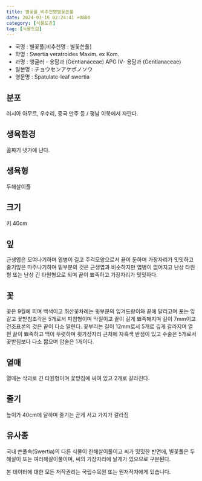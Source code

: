 ```yaml
---
title: 별꽃풀_비추천명별꽃쓴풀
date: 2024-03-16 02:24:41 +0800
category: [식물도감]
tag: [식물도감]
---
```




- 국명 : 별꽃풀[비추천명 : 별꽃쓴풀]
- 학명 : Swertia veratroides Maxim. ex Kom.
- 과명 : 앵글러 - 용담과 (Gentianaceae) APG Ⅳ- 용담과 (Gentianaceae)
- 일본명 : チョウセンアケボノソウ
- 영문명 : Spatulate-leaf swertia


## 분포
러시아 아무르, 우수리, 중국 만주 등 / 평남 이북에서 자란다.
## 생육환경
골짜기 냇가에 난다.
## 생육형
두해살이풀
## 크기
키 40cm
## 잎
근생엽은 모여나기하며 엽병이 길고 주걱모양으로서 끝이 둔하며 가장자리가 밋밋하고 줄기잎은 마주나기하며 밑부분의 것은 근생엽과 비슷하지만 엽병이 없어지고 난상 타원형 또는 난상 긴 타원형으로 되며 끝이 뾰족하고 가장자리가 밋밋하다.
## 꽃
꽃은 9월에 피며 백색이고 취산꽃차례는 윗부분의 잎겨드랑이와 끝에 달리고며 포는 잎같고 꽃받침조각은 5개로서 피침형이며 막질이고 끝이 길게 뾰족해지며 길이 7mm이고 건조표본의 것은 끝이 다소 말린다. 꽃부리는 길이 12mm로서 5개로 깊게 갈라지며 열편 끝이 뾰족하고 맥이 뚜렷하며 윗가장자리 근처에 자흑색 반점이 있고 수술은 5개로서 꽃받침보다 다소 짧으며 암술은 1개이다.
## 열매
열매는 삭과로 긴 타원형이며 꽃받침에 싸여 있고 2개로 갈라진다.
## 줄기
높이가 40cm에 달하며 줄기는 곧게 서고 가지가 갈라짐
## 유사종
국내 쓴풀속(Swertia)의 다른 식물이 한해살이풀이고 씨가 밋밋한 반면에, 별꽃풀은 두해살이 또는 여러해살이풀이며, 씨의 가장자리에 날개가 있으므로 구분된다.






본 데이터에 대한 모든 저작권리는 국립수목원 또는 원저작자에게 있습니다.
